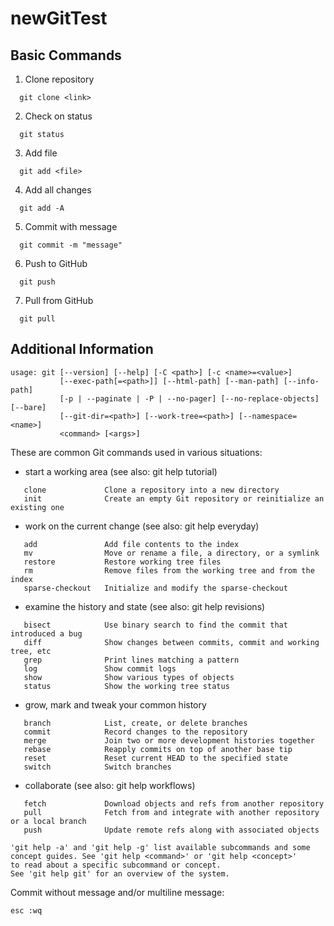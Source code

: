 # newGitTest

## Basic Commands

1. Clone repository
```
  git clone <link>
```

2. Check on status
```
  git status
```

3. Add file
```
  git add <file>
```

4. Add all changes
```
  git add -A
```

5. Commit with message
```
  git commit -m "message"
```

6. Push to GitHub
```
  git push
```

7. Pull from GitHub
```
  git pull
```

## Additional Information

```
usage: git [--version] [--help] [-C <path>] [-c <name>=<value>]
           [--exec-path[=<path>]] [--html-path] [--man-path] [--info-path]
           [-p | --paginate | -P | --no-pager] [--no-replace-objects] [--bare]
           [--git-dir=<path>] [--work-tree=<path>] [--namespace=<name>]
           <command> [<args>]
```

These are common Git commands used in various situations:

- start a working area (see also: git help tutorial)

```
   clone             Clone a repository into a new directory
   init              Create an empty Git repository or reinitialize an existing one
```

- work on the current change (see also: git help everyday)

```
   add               Add file contents to the index
   mv                Move or rename a file, a directory, or a symlink
   restore           Restore working tree files
   rm                Remove files from the working tree and from the index
   sparse-checkout   Initialize and modify the sparse-checkout
```

- examine the history and state (see also: git help revisions)

```
   bisect            Use binary search to find the commit that introduced a bug
   diff              Show changes between commits, commit and working tree, etc
   grep              Print lines matching a pattern
   log               Show commit logs
   show              Show various types of objects
   status            Show the working tree status
```

- grow, mark and tweak your common history

```
   branch            List, create, or delete branches
   commit            Record changes to the repository
   merge             Join two or more development histories together
   rebase            Reapply commits on top of another base tip
   reset             Reset current HEAD to the specified state
   switch            Switch branches
```

- collaborate (see also: git help workflows)

```
   fetch             Download objects and refs from another repository
   pull              Fetch from and integrate with another repository or a local branch
   push              Update remote refs along with associated objects
```

```
'git help -a' and 'git help -g' list available subcommands and some
concept guides. See 'git help <command>' or 'git help <concept>'
to read about a specific subcommand or concept.
See 'git help git' for an overview of the system.
```

Commit without message and/or multiline message:

```
esc :wq
```